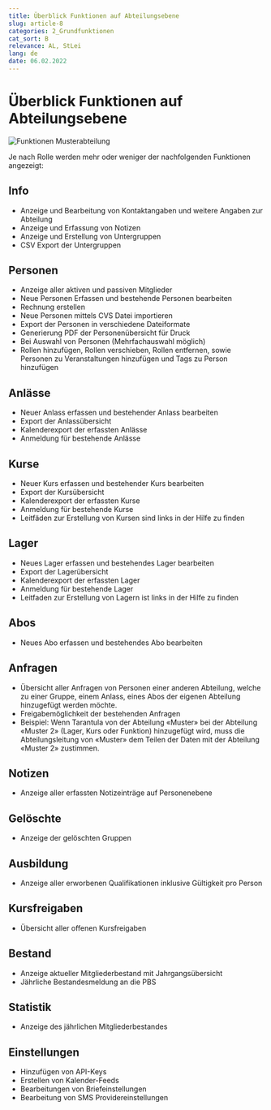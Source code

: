 ```yaml
---
title: Überblick Funktionen auf Abteilungsebene
slug: article-8
categories: 2_Grundfunktionen
cat_sort: B
relevance: AL, StLei
lang: de
date: 06.02.2022
---
```


# Überblick Funktionen auf Abteilungsebene

![Funktionen Musterabteilung](/docu/images/basicfunctions/musterabteilung_funktionen_de.jpg)

Je nach Rolle werden mehr oder weniger der nachfolgenden Funktionen angezeigt: 

## Info 
* Anzeige und Bearbeitung von Kontaktangaben und weitere Angaben zur Abteilung 
* Anzeige und Erfassung von Notizen 
* Anzeige und Erstellung von Untergruppen 
* CSV Export der Untergruppen 

## Personen 
* Anzeige aller aktiven und passiven Mitglieder 
* Neue Personen Erfassen und bestehende Personen bearbeiten 
* Rechnung erstellen  
* Neue Personen mittels CVS Datei importieren  
* Export der Personen in verschiedene Dateiformate  
* Generierung PDF der Personenübersicht für Druck 
* Bei Auswahl von Personen (Mehrfachauswahl möglich)
* Rollen hinzufügen, Rollen verschieben, Rollen entfernen, sowie Personen zu Veranstaltungen hinzufügen und Tags zu Person hinzufügen 

## Anlässe 
* Neuer Anlass erfassen und bestehender Anlass bearbeiten 
* Export der Anlassübersicht 
* Kalenderexport der erfassten Anlässe 
* Anmeldung für bestehende Anlässe  
 
## Kurse 
* Neuer Kurs erfassen und bestehender Kurs bearbeiten 
* Export der Kursübersicht 
* Kalenderexport der erfassten Kurse 
* Anmeldung für bestehende Kurse 
* Leitfäden zur Erstellung von Kursen sind links in der Hilfe zu finden

 
## Lager 
* Neues Lager erfassen und bestehendes Lager bearbeiten 
* Export der Lagerübersicht 
* Kalenderexport der erfassten Lager 
* Anmeldung für bestehende Lager  
* Leitfaden zur Erstellung von Lagern ist links in der Hilfe zu finden

## Abos 
* Neues Abo erfassen und bestehendes Abo bearbeiten  

## Anfragen 
* Übersicht aller Anfragen von Personen einer anderen Abteilung, welche zu einer Gruppe, einem Anlass, eines Abos der eigenen Abteilung hinzugefügt werden möchte. 
* Freigabemöglichkeit der bestehenden Anfragen 
* Beispiel: Wenn Tarantula von der Abteilung «Muster» bei der Abteilung «Muster 2» (Lager, Kurs oder Funktion) hinzugefügt wird, muss die Abteilungsleitung von «Muster» dem Teilen der Daten mit der Abteilung «Muster 2» zustimmen. 

## Notizen 
* Anzeige aller erfassten Notizeinträge auf Personenebene 

## Gelöschte 
* Anzeige der gelöschten Gruppen 

## Ausbildung 
* Anzeige aller erworbenen Qualifikationen inklusive Gültigkeit pro Person 

## Kursfreigaben
* Übersicht aller offenen Kursfreigaben  

## Bestand
* Anzeige aktueller Mitgliederbestand mit Jahrgangsübersicht 
* Jährliche Bestandesmeldung an die PBS 

## Statistik 
* Anzeige des jährlichen Mitgliederbestandes 

## Einstellungen 
* Hinzufügen von API-Keys 
* Erstellen von Kalender-Feeds 
* Bearbeitungen von Briefeinstellungen 
* Bearbeitung von SMS Providereinstellungen  
